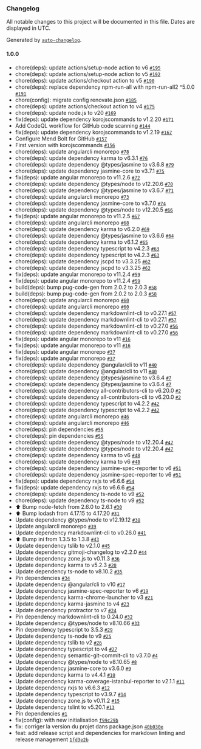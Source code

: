 ### Changelog

All notable changes to this project will be documented in this file. Dates are displayed in UTC.

Generated by [`auto-changelog`](https://github.com/CookPete/auto-changelog).

#### 1.0.0

- chore(deps): update actions/setup-node action to v6 [`#195`](https://github.com/hackariens/angular/pull/195)
- chore(deps): update actions/setup-node action to v5 [`#192`](https://github.com/hackariens/angular/pull/192)
- chore(deps): update actions/checkout action to v5 [`#190`](https://github.com/hackariens/angular/pull/190)
- chore(deps): replace dependency npm-run-all with npm-run-all2 ^5.0.0 [`#191`](https://github.com/hackariens/angular/pull/191)
- chore(config): migrate config renovate.json [`#185`](https://github.com/hackariens/angular/pull/185)
- chore(deps): update actions/checkout action to v4 [`#175`](https://github.com/hackariens/angular/pull/175)
- chore(deps): update node.js to v20 [`#169`](https://github.com/hackariens/angular/pull/169)
- fix(deps): update dependency korojscommands to v1.2.20 [`#171`](https://github.com/hackariens/angular/pull/171)
- Add CodeQL workflow for GitHub code scanning [`#144`](https://github.com/hackariens/angular/pull/144)
- fix(deps): update dependency korojscommands to v1.2.19 [`#167`](https://github.com/hackariens/angular/pull/167)
- Configure Mend Bolt for GitHub [`#157`](https://github.com/hackariens/angular/pull/157)
- First version with korojscommands [`#156`](https://github.com/hackariens/angular/pull/156)
- chore(deps): update angularcli monorepo [`#78`](https://github.com/hackariens/angular/pull/78)
- chore(deps): update dependency karma to v6.3.1 [`#76`](https://github.com/hackariens/angular/pull/76)
- chore(deps): update dependency @types/jasmine to v3.6.8 [`#79`](https://github.com/hackariens/angular/pull/79)
- chore(deps): update dependency jasmine-core to v3.7.1 [`#75`](https://github.com/hackariens/angular/pull/75)
- fix(deps): update angular monorepo to v11.2.6 [`#72`](https://github.com/hackariens/angular/pull/72)
- chore(deps): update dependency @types/node to v12.20.6 [`#70`](https://github.com/hackariens/angular/pull/70)
- chore(deps): update dependency @types/jasmine to v3.6.7 [`#71`](https://github.com/hackariens/angular/pull/71)
- chore(deps): update angularcli monorepo [`#73`](https://github.com/hackariens/angular/pull/73)
- chore(deps): update dependency jasmine-core to v3.7.0 [`#74`](https://github.com/hackariens/angular/pull/74)
- chore(deps): update dependency @types/node to v12.20.5 [`#66`](https://github.com/hackariens/angular/pull/66)
- fix(deps): update angular monorepo to v11.2.5 [`#67`](https://github.com/hackariens/angular/pull/67)
- chore(deps): update angularcli monorepo [`#68`](https://github.com/hackariens/angular/pull/68)
- chore(deps): update dependency karma to v6.2.0 [`#69`](https://github.com/hackariens/angular/pull/69)
- chore(deps): update dependency @types/jasmine to v3.6.6 [`#64`](https://github.com/hackariens/angular/pull/64)
- chore(deps): update dependency karma to v6.1.2 [`#65`](https://github.com/hackariens/angular/pull/65)
- chore(deps): update dependency typescript to v4.2.3 [`#63`](https://github.com/hackariens/angular/pull/63)
- chore(deps): update dependency typescript to v4.2.3 [`#63`](https://github.com/hackariens/angular/pull/63)
- chore(deps): update dependency jscpd to v3.3.25 [`#62`](https://github.com/hackariens/angular/pull/62)
- chore(deps): update dependency jscpd to v3.3.25 [`#62`](https://github.com/hackariens/angular/pull/62)
- fix(deps): update angular monorepo to v11.2.4 [`#59`](https://github.com/hackariens/angular/pull/59)
- fix(deps): update angular monorepo to v11.2.4 [`#59`](https://github.com/hackariens/angular/pull/59)
- build(deps): bump pug-code-gen from 2.0.2 to 2.0.3 [`#58`](https://github.com/hackariens/angular/pull/58)
- build(deps): bump pug-code-gen from 2.0.2 to 2.0.3 [`#58`](https://github.com/hackariens/angular/pull/58)
- chore(deps): update angularcli monorepo [`#60`](https://github.com/hackariens/angular/pull/60)
- chore(deps): update angularcli monorepo [`#60`](https://github.com/hackariens/angular/pull/60)
- chore(deps): update dependency markdownlint-cli to v0.27.1 [`#57`](https://github.com/hackariens/angular/pull/57)
- chore(deps): update dependency markdownlint-cli to v0.27.1 [`#57`](https://github.com/hackariens/angular/pull/57)
- chore(deps): update dependency markdownlint-cli to v0.27.0 [`#56`](https://github.com/hackariens/angular/pull/56)
- chore(deps): update dependency markdownlint-cli to v0.27.0 [`#56`](https://github.com/hackariens/angular/pull/56)
- fix(deps): update angular monorepo to v11 [`#16`](https://github.com/hackariens/angular/pull/16)
- fix(deps): update angular monorepo to v11 [`#16`](https://github.com/hackariens/angular/pull/16)
- fix(deps): update angular monorepo [`#37`](https://github.com/hackariens/angular/pull/37)
- fix(deps): update angular monorepo [`#37`](https://github.com/hackariens/angular/pull/37)
- chore(deps): update dependency @angular/cli to v11 [`#40`](https://github.com/hackariens/angular/pull/40)
- chore(deps): update dependency @angular/cli to v11 [`#40`](https://github.com/hackariens/angular/pull/40)
- chore(deps): update dependency @types/jasmine to v3.6.4 [`#7`](https://github.com/hackariens/angular/pull/7)
- chore(deps): update dependency @types/jasmine to v3.6.4 [`#7`](https://github.com/hackariens/angular/pull/7)
- chore(deps): update dependency all-contributors-cli to v6.20.0 [`#2`](https://github.com/hackariens/angular/pull/2)
- chore(deps): update dependency all-contributors-cli to v6.20.0 [`#2`](https://github.com/hackariens/angular/pull/2)
- chore(deps): update dependency typescript to v4.2.2 [`#42`](https://github.com/hackariens/angular/pull/42)
- chore(deps): update dependency typescript to v4.2.2 [`#42`](https://github.com/hackariens/angular/pull/42)
- chore(deps): update angularcli monorepo [`#46`](https://github.com/hackariens/angular/pull/46)
- chore(deps): update angularcli monorepo [`#46`](https://github.com/hackariens/angular/pull/46)
- chore(deps): pin dependencies [`#55`](https://github.com/hackariens/angular/pull/55)
- chore(deps): pin dependencies [`#55`](https://github.com/hackariens/angular/pull/55)
- chore(deps): update dependency @types/node to v12.20.4 [`#47`](https://github.com/hackariens/angular/pull/47)
- chore(deps): update dependency @types/node to v12.20.4 [`#47`](https://github.com/hackariens/angular/pull/47)
- chore(deps): update dependency karma to v6 [`#48`](https://github.com/hackariens/angular/pull/48)
- chore(deps): update dependency karma to v6 [`#48`](https://github.com/hackariens/angular/pull/48)
- chore(deps): update dependency jasmine-spec-reporter to v6 [`#51`](https://github.com/hackariens/angular/pull/51)
- chore(deps): update dependency jasmine-spec-reporter to v6 [`#51`](https://github.com/hackariens/angular/pull/51)
- fix(deps): update dependency rxjs to v6.6.6 [`#54`](https://github.com/hackariens/angular/pull/54)
- fix(deps): update dependency rxjs to v6.6.6 [`#54`](https://github.com/hackariens/angular/pull/54)
- chore(deps): update dependency ts-node to v9 [`#52`](https://github.com/hackariens/angular/pull/52)
- chore(deps): update dependency ts-node to v9 [`#52`](https://github.com/hackariens/angular/pull/52)
- :arrow_up: Bump node-fetch from 2.6.0 to 2.6.1 [`#30`](https://github.com/hackariens/angular/pull/30)
- :arrow_up: Bump lodash from 4.17.15 to 4.17.20 [`#31`](https://github.com/hackariens/angular/pull/31)
- Update dependency @types/node to v12.19.12 [`#38`](https://github.com/hackariens/angular/pull/38)
- Update angularcli monorepo [`#39`](https://github.com/hackariens/angular/pull/39)
- Update dependency markdownlint-cli to v0.26.0 [`#41`](https://github.com/hackariens/angular/pull/41)
- :arrow_up: Bump ini from 1.3.5 to 1.3.8 [`#43`](https://github.com/hackariens/angular/pull/43)
- Update dependency tslib to v2.1.0 [`#45`](https://github.com/hackariens/angular/pull/45)
- Update dependency gitmoji-changelog to v2.2.0 [`#44`](https://github.com/hackariens/angular/pull/44)
- Update dependency zone.js to v0.11.3 [`#36`](https://github.com/hackariens/angular/pull/36)
- Update dependency karma to v5.2.3 [`#20`](https://github.com/hackariens/angular/pull/20)
- Update dependency ts-node to v8.10.2 [`#35`](https://github.com/hackariens/angular/pull/35)
- Pin dependencies [`#34`](https://github.com/hackariens/angular/pull/34)
- Update dependency @angular/cli to v10 [`#17`](https://github.com/hackariens/angular/pull/17)
- Update dependency jasmine-spec-reporter to v6 [`#19`](https://github.com/hackariens/angular/pull/19)
- Update dependency karma-chrome-launcher to v3 [`#21`](https://github.com/hackariens/angular/pull/21)
- Update dependency karma-jasmine to v4 [`#23`](https://github.com/hackariens/angular/pull/23)
- Update dependency protractor to v7 [`#24`](https://github.com/hackariens/angular/pull/24)
- Pin dependency markdownlint-cli to 0.24.0 [`#32`](https://github.com/hackariens/angular/pull/32)
- Update dependency @types/node to v8.10.66 [`#33`](https://github.com/hackariens/angular/pull/33)
- Pin dependency typescript to 3.5.3 [`#29`](https://github.com/hackariens/angular/pull/29)
- Update dependency ts-node to v9 [`#25`](https://github.com/hackariens/angular/pull/25)
- Update dependency tslib to v2 [`#26`](https://github.com/hackariens/angular/pull/26)
- Update dependency typescript to v4 [`#27`](https://github.com/hackariens/angular/pull/27)
- Update dependency semantic-git-commit-cli to v3.7.0 [`#4`](https://github.com/hackariens/angular/pull/4)
- Update dependency @types/node to v8.10.65 [`#8`](https://github.com/hackariens/angular/pull/8)
- Update dependency jasmine-core to v3.6.0 [`#9`](https://github.com/hackariens/angular/pull/9)
- Update dependency karma to v4.4.1 [`#10`](https://github.com/hackariens/angular/pull/10)
- Update dependency karma-coverage-istanbul-reporter to v2.1.1 [`#11`](https://github.com/hackariens/angular/pull/11)
- Update dependency rxjs to v6.6.3 [`#12`](https://github.com/hackariens/angular/pull/12)
- Update dependency typescript to v3.9.7 [`#14`](https://github.com/hackariens/angular/pull/14)
- Update dependency zone.js to v0.11.2 [`#15`](https://github.com/hackariens/angular/pull/15)
- Update dependency tslint to v5.20.1 [`#13`](https://github.com/hackariens/angular/pull/13)
- Pin dependencies [`#1`](https://github.com/hackariens/angular/pull/1)
- fix(config): with new initialisation [`f99c29b`](https://github.com/hackariens/angular/commit/f99c29b86fdffcc2e62fe25d2c6c221d71b78b18)
- fix: corriger la version du projet dans package.json [`40b030e`](https://github.com/hackariens/angular/commit/40b030e38841d7fc2fb50775705011ce38eef0c2)
- feat: add release script and dependencies for markdown linting and release management [`1fd3e2b`](https://github.com/hackariens/angular/commit/1fd3e2b0dcd7b13b899c9d96325c86fb02b2c301)
